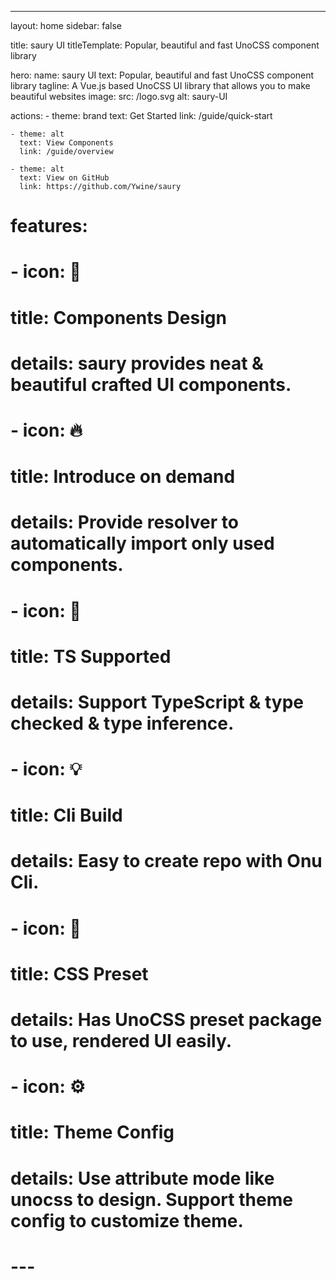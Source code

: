 ---
layout: home
sidebar: false

title: saury UI
titleTemplate: Popular, beautiful and fast UnoCSS component library

hero:
  name: saury UI
  text: Popular, beautiful and fast UnoCSS component library
  tagline: A Vue.js based UnoCSS UI library that allows you to make beautiful websites
  image:
    src: /logo.svg
    alt: saury-UI

  actions:
    - theme: brand
      text: Get Started
      link: /guide/quick-start

    - theme: alt
      text: View Components
      link: /guide/overview

    - theme: alt
      text: View on GitHub
      link: https://github.com/Ywine/saury

# features:
#   - icon: 🌈
#     title: Components Design
#     details: saury provides neat & beautiful crafted UI components.
#   - icon: 🔥
#     title: Introduce on demand
#     details: Provide resolver to automatically import only used components.
#   - icon: 🎉
#     title: TS Supported
#     details: Support TypeScript & type checked & type inference.
#   - icon: 💡
#     title: Cli Build
#     details: Easy to create repo with Onu Cli.
#   - icon: 🍬
#     title: CSS Preset
#     details: Has UnoCSS preset package to use, rendered UI easily.
#   - icon: ⚙️
#     title: Theme Config
#     details: Use attribute mode like unocss to design. Support theme config to customize theme.
# ---
